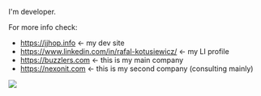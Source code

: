 I'm developer. 

For more info check:
* https://jjhop.info <- my dev site
* https://www.linkedin.com/in/rafal-kotusiewicz/ <- my LI profile
* https://buzzlers.com <- this is my main company
* https://nexonit.com  <- this is my second company (consulting mainly)




<a href="https://github.com/biancaespindola/github-readme-stats">
  <!-- Change the `github-readme-stats.anuraghazra1.vercel.app` to `github-readme-stats.vercel.app`  -->
  <img align="center" src="https://github-readme-stats.vercel.app/api/top-langs/?username=jjhop&layout=compact&theme=onedark" />
</a>
